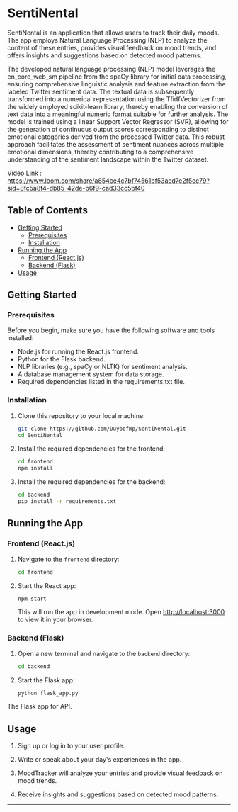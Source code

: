 # SentiNental

SentiNental is an application that allows users to track their daily moods. The app employs Natural Language Processing (NLP) to analyze the content of these entries, provides visual feedback on mood trends, and offers insights and suggestions based on detected mood patterns.

The developed natural language processing (NLP) model leverages the en_core_web_sm pipeline from the spaCy library for initial data processing, ensuring comprehensive linguistic analysis and feature extraction from the labeled Twitter sentiment data. The textual data is subsequently transformed into a numerical representation using the TfidfVectorizer from the widely employed scikit-learn library, thereby enabling the conversion of text data into a meaningful numeric format suitable for further analysis. The model is trained using a linear Support Vector Regressor (SVR), allowing for the generation of continuous output scores corresponding to distinct emotional categories derived from the processed Twitter data. This robust approach facilitates the assessment of sentiment nuances across multiple emotional dimensions, thereby contributing to a comprehensive understanding of the sentiment landscape within the Twitter dataset.

Video Link : https://www.loom.com/share/a854ce4c7bf74561bf53acd7e2f5cc79?sid=8fc5a8f4-db85-42de-b6f9-cad33cc5bf40

## Table of Contents

- [Getting Started](#getting-started)
  - [Prerequisites](#prerequisites)
  - [Installation](#installation)
- [Running the App](#running-the-app)
  - [Frontend (React.js)](#frontend-reactjs)
  - [Backend (Flask)](#backend-flask)
- [Usage](#usage)


## Getting Started

### Prerequisites

Before you begin, make sure you have the following software and tools installed:

   - Node.js for running the React.js frontend.
   - Python for the Flask backend.
   - NLP libraries (e.g., spaCy or NLTK) for sentiment analysis.
   - A database management system for data storage.
   - Required dependencies listed in the requirements.txt file.

### Installation

1. Clone this repository to your local machine:

    ```bash
   git clone https://github.com/Duyoofmp/SentiNental.git
   cd SentiNental
   ```

2. Install the required dependencies for the frontend:

   ```bash
   cd frontend
   npm install
   ```

3. Install the required dependencies for the backend:

   ```bash
   cd backend
   pip install -r requirements.txt
   ```

## Running the App

### Frontend (React.js)

1. Navigate to the `frontend` directory:

   ```bash
   cd frontend
   ```

2. Start the React app:

   ```bash
   npm start
   ```

   This will run the app in development mode. Open [http://localhost:3000](http://localhost:3000) to view it in your browser.

### Backend (Flask)

1. Open a new terminal and navigate to the `backend` directory:

   ```bash
   cd backend
   ```

2. Start the Flask app:

   ```bash
   python flask_app.py
   ```
  The Flask app for API.

## Usage

  1.  Sign up or log in to your user profile.

  2.  Write or speak about your day's experiences in the app.

  3. MoodTracker will analyze your entries and provide visual feedback on mood trends.

  4. Receive insights and suggestions based on detected mood patterns.


---

